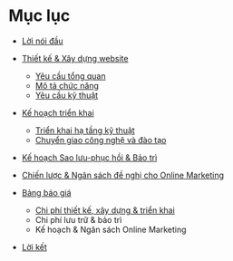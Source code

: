 # Mục lục

* [Lời nói đầu](introduction/index.md)
* [Thiết kế & Xây dựng website](development/index.md)
  * [Yêu cầu tổng quan](development.md#overview)
  * [Mô tả chức năng](development.md#functions)
  * [Yêu cầu kỹ thuật](development.md#technical)

* [Kế hoạch triển khai](deployment.md)
  * [Triển khai hạ tầng kỹ thuật](deployment.md#sysspecs)
  * [Chuyển giao công nghệ và đào tạo](deployment.md#transfer)

* [Kế hoạch Sao lưu-phục hồi & Bảo trì](maintenance.md)
* [Chiến lược & Ngân sách đề nghị cho Online Marketing](marketing.md)
* [Bảng báo giá](pricetable.md)
    * [Chi phí thiết kế, xây dựng & triển khai](pricetable.md#maintenance)
    * Chi phí lưu trữ & bảo trì
    * Kế hoạch & Ngân sách Online Marketing
* [Lời kết](conclusion.md)


